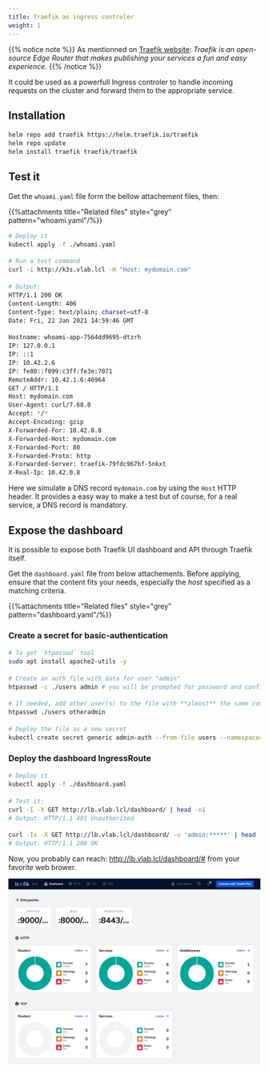 ```yaml
---
title: Traefik as ingress controler
weight: 1
---
```


{{% notice note %}}
As mentionned on [Traefik website](https://traefik.io/): *Traefik is an open-source Edge Router that makes publishing your services a fun and easy experience.*
{{% /notice %}}

It could be used as a powerfull Ingress controler to handle incoming requests on the cluster and forward them to the appropriate service.

## Installation

```bash
helm repo add traefik https://helm.traefik.io/traefik
helm repo update
helm install traefik traefik/traefik
```

## Test it

Get the `whoami.yaml` file form the bellow attachement files, then:

{{%attachments title="Related files" style="grey" pattern="whoami.yaml"/%}}

```bash
# Deploy it
kubectl apply -f ./whoami.yaml

# Run a test command
curl -i http://k3s.vlab.lcl -H "Host: mydomain.com"

# Output:
HTTP/1.1 200 OK
Content-Length: 406
Content-Type: text/plain; charset=utf-8
Date: Fri, 22 Jan 2021 14:59:46 GMT

Hostname: whoami-app-7564dd9695-dtzrh
IP: 127.0.0.1
IP: ::1
IP: 10.42.2.6
IP: fe80::f099:c3ff:fe3e:7071
RemoteAddr: 10.42.1.6:46964
GET / HTTP/1.1
Host: mydomain.com
User-Agent: curl/7.68.0
Accept: */*
Accept-Encoding: gzip
X-Forwarded-For: 10.42.0.8
X-Forwarded-Host: mydomain.com
X-Forwarded-Port: 80
X-Forwarded-Proto: http
X-Forwarded-Server: traefik-79fdc967bf-5nkxt
X-Real-Ip: 10.42.0.8
```

Here we simulate a DNS record `mydomain.com` by using the `Host` HTTP header. It provides a easy way to make a test but of course, for a real service, a DNS record is mandatory.

## Expose the dashboard

It is possible to expose both Traefik UI dashboard and API through Traefik itself.

Get the `dashboard.yaml` file from below attachements. Before applying, ensure that the content fits your needs, especially the *host* specified as a matching criteria.

{{%attachments title="Related files" style="grey" pattern="dashboard.yaml"/%}}

### Create a secret for basic-authentication

```bash
# To get `htpasswd` tool
sudo apt install apache2-utils -y

# Create an auth file with data for user "admin"
htpasswd -c ./users admin # you will be prompted for password and confirmation

# If needed, add other user(s) to the file with **almost** the same command:
htpasswd ./users otheradmin

# Deploy the file as a new secret
kubectl create secret generic admin-auth --from-file users --namespace=default
```

### Deploy the dashboard IngressRoute

```bash
# Deploy it
kubectl apply -f ./dashboard.yaml

# Test it:
curl -I -X GET http://lb.vlab.lcl/dashboard/ | head -n1
# Output: HTTP/1.1 401 Unauthorized

curl -Is -X GET http://lb.vlab.lcl/dashboard/ -u 'admin:*****' | head -n 1
# Output: HTTP/1.1 200 OK
```

Now, you probably can reach: http://lb.vlab.lcl/dashboard/# from your favorite web brower.

![Traefik dashboard](/images/customizations/traefik-dashboard.png)